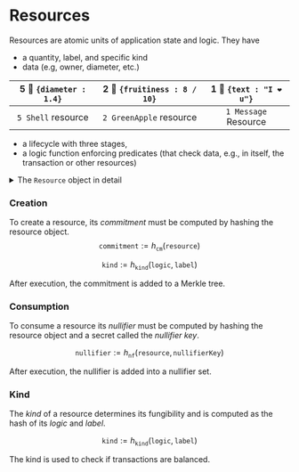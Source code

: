 # Resources

Resources are atomic units of application state and logic. They have

* a quantity, label, and specific kind
* data (e.g, owner, diameter, etc.)

| 5 🐚 `{diameter : 1.4}` | 2 🍏 `{fruitiness : 8 / 10}` | 1 💌 `{text : "I ❤️ u"}` |
| :---------------------: | :--------------------------: | :----------------------: |
|    `5 Shell` resource   |    `2 GreenApple` resource   |   `1 Message` Resource   |

* a lifecycle with three stages,
* a logic function enforcing predicates (that check data, e.g., in itself, the transaction or other resources)

<details>

<summary>The <code>Resource</code> object in detail</summary>

```haskell
type Resource :=
  mkResource@{
    logic : LogicRef;
    label : LabelRef;
    value : ValueRef;
    quantity : Quantity;
    ephemeral : Bool;
    nonce : Nonce;
    randSeed : RandSeed;
    nullifierKeyCommitment : NullifierKeyCommitment;
  };
```

* **`logic`:** A boolean-valued function enforcing predicates required to create and consume the resource.
* **`label`:** Arbitrary data describing the resource and determining its kind (e.g., the name or symbol).
* **`value`:** Arbitrary data associated with the resource (e.g., the owner).
* **`quantity`:** The number of units that this resource describes.
* **`ephemeral`** A boolean expressing whether this resource is ephemeral or not, i.e., exists only during a transaction.
* **`nonce`:** A number ensuring the uniqueness of the resource.
* **`randSeed:`** A number to derive (pseudo)-randomness from.
* **`nullifierKeyCommitment`** A commitment to a secret nullfier key.

\*Types named `*Ref` are binding references to objects in BLOB storage.

</details>

### Creation

To create a resource, its _commitment_ must be computed by hashing the resource object. $$\texttt{commitment} := h_\texttt{cm}(\texttt{resource})$$

$$
\texttt{kind} := h_\texttt{kind}(\texttt{logic},\,\texttt{label})
$$

After execution, the commitment is added to a Merkle tree.

### **Consumption**

To consume a resource its _nullifier_ must be computed by hashing the resource object and a secret called the _nullifier key_.

$$
\texttt{nullifier} := h_\texttt{nf}(\texttt{resource},\,\texttt{nullifierKey})
$$

After execution, the nullifier is added into a nullifier set.

### Kind

The _kind_ of a resource determines its fungibility and is computed as the hash of its _logic_ and _label_.

$$
\texttt{kind} := h_\texttt{kind}(\texttt{logic},\,\texttt{label})
$$

The kind is used to check if transactions are balanced.
